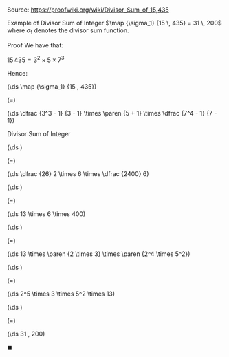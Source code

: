 # 

Source: https://proofwiki.org/wiki/Divisor_Sum_of_15,435

Example of Divisor Sum of Integer
$\map {\sigma_1} {15 \, 435} = 31 \, 200$
where $\sigma_1$ denotes the divisor sum function.


Proof
We have that:

$15 \, 435 = 3^2 \times 5 \times 7^3$

Hence:














\(\ds \map {\sigma_1} {15 \, 435}\)

\(=\)







\(\ds \dfrac {3^3 - 1} {3 - 1} \times \paren {5 + 1} \times \dfrac {7^4 - 1} {7 - 1}\)





Divisor Sum of Integer














\(\ds \)

\(=\)







\(\ds \dfrac {26} 2 \times 6 \times \dfrac {2400} 6\)




















\(\ds \)

\(=\)







\(\ds 13 \times 6 \times 400\)




















\(\ds \)

\(=\)







\(\ds 13 \times \paren {2 \times 3} \times \paren {2^4 \times 5^2}\)




















\(\ds \)

\(=\)







\(\ds 2^5 \times 3 \times 5^2 \times 13\)




















\(\ds \)

\(=\)







\(\ds 31 \, 200\)









$\blacksquare$





